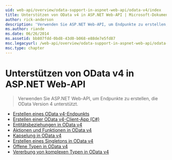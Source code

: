 ```yaml
---
uid: web-api/overview/odata-support-in-aspnet-web-api/odata-v4/index
title: Unterstützen von OData v4 in ASP.NET Web-API | Microsoft-Dokumentation
author: rick-anderson
description: 'Verwenden Sie ASP.NET Web-API, um Endpunkte zu erstellen, die OData Version 4 unterstützt.'
ms.author: riande
ms.date: 06/26/2014
ms.assetid: bb807fdd-0bd8-43d0-b068-e88de7e5fd87
msc.legacyurl: /web-api/overview/odata-support-in-aspnet-web-api/odata-v4
msc.type: chapter
---
```

<a name="supporting-odata-v4-in-aspnet-web-api"></a>Unterstützen von OData v4 in ASP.NET Web-API
====================
> Verwenden Sie ASP.NET Web-API, um Endpunkte zu erstellen, die OData Version 4 unterstützt.


- [Erstellen eines OData v4-Endpunkts](create-an-odata-v4-endpoint.md)
- [Erstellen einer OData v4-Client-App (C#)](create-an-odata-v4-client-app.md)
- [Entitätsbeziehungen in OData v4](entity-relations-in-odata-v4.md)
- [Aktionen und Funktionen in OData v4](odata-actions-and-functions.md)
- [Kapselung in OData v4](odata-containment-in-web-api-22.md)
- [Erstellen eines Singletons in OData v4](using-a-singleton-in-an-odata-endpoint-in-web-api-22.md)
- [Offene Typen in OData v4](use-open-types-in-odata-v4.md)
- [Vererbung von komplexen Typen in OData v4](complex-type-inheritance-in-odata-v4.md)
